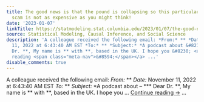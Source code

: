 ```yaml
---
title: The good news is that the pound is collapsing so this particular publishing
  scam is not as expensive as you might think!
date: '2023-01-07'
linkTitle: https://statmodeling.stat.columbia.edu/2023/01/07/the-good-news-is-that-the-pound-is-collapsing-so-its-not-as-expensive-as-you-might-think/
source: Statistical Modeling, Causal Inference, and Social Science
description: 'A colleague received the following email: *From:* ** *Date:* November
  11, 2022 at 6:43:40 AM EST *To:* ** *Subject:* *A podcast about &#8211; *** Dear
  Dr. **, My name is ** with **, based in the UK. I hope you &#8230; <a href="https://statmodeling.stat.columbia.edu/2023/01/07/the-good-news-is-that-the-pound-is-collapsing-so-its-not-as-expensive-as-you-might-think/">Continue
  reading <span class="meta-nav">&#8594;</span></a> ...'
disable_comments: true
---
```

A colleague received the following email: *From:* ** *Date:* November 11, 2022 at 6:43:40 AM EST *To:* ** *Subject:* *A podcast about &#8211; *** Dear Dr. **, My name is ** with **, based in the UK. I hope you &#8230; <a href="https://statmodeling.stat.columbia.edu/2023/01/07/the-good-news-is-that-the-pound-is-collapsing-so-its-not-as-expensive-as-you-might-think/">Continue reading <span class="meta-nav">&#8594;</span></a> ...